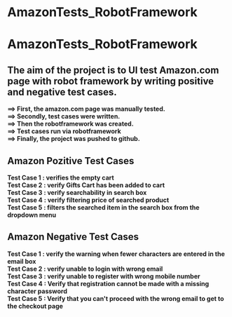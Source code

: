 # AmazonTests_RobotFramework
# AmazonTests_RobotFramework
##  The aim of the project is to UI test Amazon.com page with robot framework by writing positive and negative test cases.
**==> First, the amazon.com page was manually tested.** <br/>
**==> Secondly, test cases were written.** <br/>
**==> Then the robotframework was created.** <br/>
**==> Test cases run via robotframework** <br/>
**==> Finally, the project was pushed to github.**<br/>
## Amazon Pozitive Test Cases
**Test Case 1 : verifies the empty cart**<br/>
**Test Case 2 : verify Gifts Cart has been added to cart**<br/>
**Test Case 3 : verify searchability in search box**<br/>
**Test Case 4 : verify filtering price of searched product**<br/>
**Test Case 5 : filters the searched item in the search box from the dropdown menu**<br/>
## Amazon Negative Test Cases
**Test Case 1 : verify the warning when fewer characters are entered in the email box**<br/>
**Test Case 2 : verify unable to login with wrong email**<br/>
**Test Case 3 : verify unable to register with wrong mobile number**<br/>
**Test Case 4 : Verify that registration cannot be made with a missing character password**<br/>
**Test Case 5 : Verify that you can't proceed with the wrong email to get to the checkout page**<br/>
